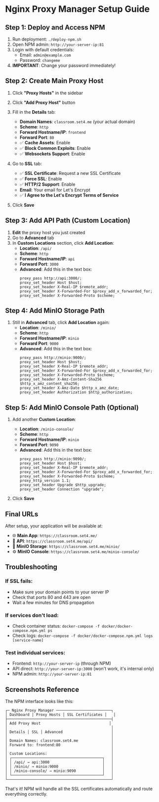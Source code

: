 # Nginx Proxy Manager Setup Guide

## Step 1: Deploy and Access NPM

1. Run deployment: `./deploy-npm.sh`
2. Open NPM admin: `http://your-server-ip:81`
3. Login with default credentials:
   - Email: `admin@example.com`
   - Password: `changeme`
4. **IMPORTANT**: Change your password immediately!

## Step 2: Create Main Proxy Host

1. Click **"Proxy Hosts"** in the sidebar
2. Click **"Add Proxy Host"** button
3. Fill in the **Details** tab:
   - **Domain Names**: `classroom.set4.me` (your actual domain)
   - **Scheme**: `http`
   - **Forward Hostname/IP**: `frontend`
   - **Forward Port**: `80`
   - ✅ **Cache Assets**: Enable
   - ✅ **Block Common Exploits**: Enable
   - ✅ **Websockets Support**: Enable

4. Go to **SSL** tab:
   - ✅ **SSL Certificate**: Request a new SSL Certificate
   - ✅ **Force SSL**: Enable
   - ✅ **HTTP/2 Support**: Enable
   - **Email**: Your email for Let's Encrypt
   - ✅ **I Agree to the Let's Encrypt Terms of Service**

5. Click **Save**

## Step 3: Add API Path (Custom Location)

1. **Edit** the proxy host you just created
2. Go to **Advanced** tab
3. In **Custom Locations** section, click **Add Location**:
   - **Location**: `/api/`
   - **Scheme**: `http`
   - **Forward Hostname/IP**: `api`
   - **Forward Port**: `3000`
   - **Advanced**: Add this in the text box:
     ```nginx
     proxy_pass http://api:3000/;
     proxy_set_header Host $host;
     proxy_set_header X-Real-IP $remote_addr;
     proxy_set_header X-Forwarded-For $proxy_add_x_forwarded_for;
     proxy_set_header X-Forwarded-Proto $scheme;
     ```

## Step 4: Add MinIO Storage Path

1. Still in **Advanced** tab, click **Add Location** again:
   - **Location**: `/minio/`
   - **Scheme**: `http`
   - **Forward Hostname/IP**: `minio`
   - **Forward Port**: `9000`
   - **Advanced**: Add this in the text box:
     ```nginx
     proxy_pass http://minio:9000/;
     proxy_set_header Host $host;
     proxy_set_header X-Real-IP $remote_addr;
     proxy_set_header X-Forwarded-For $proxy_add_x_forwarded_for;
     proxy_set_header X-Forwarded-Proto $scheme;
     proxy_set_header X-Amz-Content-Sha256 $http_x_amz_content_sha256;
     proxy_set_header X-Amz-Date $http_x_amz_date;
     proxy_set_header Authorization $http_authorization;
     ```

## Step 5: Add MinIO Console Path (Optional)

1. Add another **Custom Location**:
   - **Location**: `/minio-console/`
   - **Scheme**: `http`
   - **Forward Hostname/IP**: `minio`
   - **Forward Port**: `9090`
   - **Advanced**: Add this in the text box:
     ```nginx
     proxy_pass http://minio:9090/;
     proxy_set_header Host $host;
     proxy_set_header X-Real-IP $remote_addr;
     proxy_set_header X-Forwarded-For $proxy_add_x_forwarded_for;
     proxy_set_header X-Forwarded-Proto $scheme;
     proxy_http_version 1.1;
     proxy_set_header Upgrade $http_upgrade;
     proxy_set_header Connection "upgrade";
     ```

6. Click **Save**

## Final URLs

After setup, your application will be available at:

- 🌐 **Main App**: `https://classroom.set4.me/`
- 🔗 **API**: `https://classroom.set4.me/api/`
- 📁 **MinIO Storage**: `https://classroom.set4.me/minio/`
- ⚙️ **MinIO Console**: `https://classroom.set4.me/minio-console/`

## Troubleshooting

### If SSL fails:
- Make sure your domain points to your server IP
- Check that ports 80 and 443 are open
- Wait a few minutes for DNS propagation

### If services don't load:
- Check container status: `docker-compose -f docker/docker-compose.npm.yml ps`
- Check logs: `docker-compose -f docker/docker-compose.npm.yml logs [service-name]`

### Test individual services:
- Frontend: `http://your-server-ip` (through NPM)
- API direct: `http://your-server-ip:3000` (won't work, it's internal only)
- NPM admin: `http://your-server-ip:81`

## Screenshots Reference

The NPM interface looks like this:

```
┌─ Nginx Proxy Manager ─────────────────────────┐
│ Dashboard │ Proxy Hosts │ SSL Certificates │   │
├───────────────────────────────────────────────┤
│ Add Proxy Host                               │
│                                               │
│ Details │ SSL │ Advanced                      │
│                                               │
│ Domain Names: classroom.set4.me               │
│ Forward to: frontend:80                       │
│                                               │
│ Custom Locations:                             │
│ ┌─────────────────────────────────────────┐   │
│ │ /api/ → api:3000                        │   │
│ │ /minio/ → minio:9000                    │   │
│ │ /minio-console/ → minio:9090            │   │
│ └─────────────────────────────────────────┘   │
└───────────────────────────────────────────────┘
```

That's it! NPM will handle all the SSL certificates automatically and route everything correctly.
